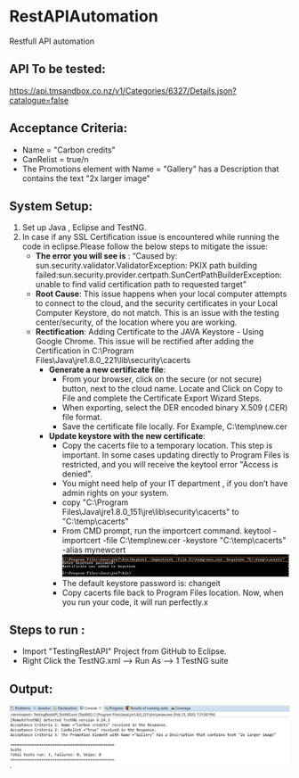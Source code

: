 # RestAPIAutomation
Restfull API automation

## API To be tested:
https://api.tmsandbox.co.nz/v1/Categories/6327/Details.json?catalogue=false

## Acceptance Criteria:

* Name = "Carbon credits"
* CanRelist = true/n
* The Promotions element with Name = "Gallery" has a Description that contains the text "2x larger image"

## System Setup:

1. Set up Java , Eclipse and TestNG.
2. In case if any SSL Certification issue is encountered while running the code in eclipse.Please follow the below steps to mitigate the issue: 
   - **The error you will see is** : “Caused by: sun.security.validator.ValidatorException: PKIX path building failed:sun.security.provider.certpath.SunCertPathBuilderException: unable to find valid certification path to requested target”
   - **Root Cause**: This issue happens when your local computer attempts to connect to the cloud, and the security certificates
        in your Local Computer Keystore, do not match. This is an issue with the testing center/security, of the 
        location where you are working.
   - **Rectification**: Adding Certificate to the JAVA Keystore - Using Google Chrome. This issue will be rectified after adding the Certification in C:\Program Files\Java\jre1.8.0_221\lib\security\cacerts
        - **Generate a new certificate file**: 
            - From your browser, click on the secure (or not secure) button, next to the cloud name. Locate and Click on Copy to File and complete the Certificate Export Wizard Steps.
            - When exporting, select the DER encoded binary X.509 (.CER) file format.
            - Save the certificate file locally. For Example, C:\temp\new.cer
        - **Update keystore with the new certificate**:
            - Copy the cacerts file to a temporary location. This step is important. In some cases updating directly to Program Files is restricted, and you will receive the keytool error "Access is denied". 
            - You might need help of your IT department , if you don’t have admin rights on your system.
            - copy "C:\Program Files\Java\jre1.8.0_151\jre\lib\security\cacerts" to "C:\temp\cacerts"
            - From CMD prompt, run the importcert command. 
                  keytool -importcert -file C:\temp\new.cer -keystore "C:\temp\cacerts" -alias mynewcert  
                  <img src="images/Cmd.JPG">
            - The default keystore password is: changeit
            - Copy cacerts file back to Program Files location.
Now, when you run your code, it will run perfectly.x

## Steps to run :
* Import "TestingRestAPI" Project from GitHub to Eclipse.
* Right Click the TestNG.xml --> Run As --> 1 TestNG suite

## Output:
<img src="images/Test Run Screenshot.JPG">

 
